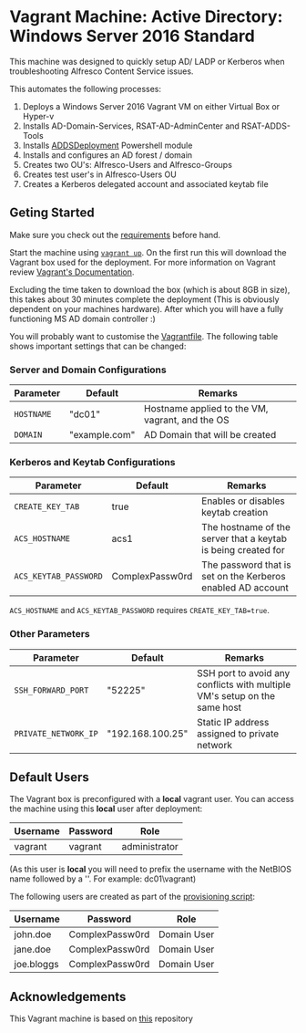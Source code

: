 # Vagrant Machine: Active Directory: Windows Server 2016 Standard

This machine was designed to quickly setup AD/ LADP or Kerberos when troubleshooting Alfresco Content Service issues. 

This automates the following processes:
1. Deploys a Windows Server 2016 Vagrant VM on either Virtual Box or Hyper-v
2. Installs AD-Domain-Services, RSAT-AD-AdminCenter and RSAT-ADDS-Tools
3. Installs [ADDSDeployment](https://docs.microsoft.com/en-us/powershell/module/addsdeployment/?view=win10-ps) Powershell module
4. Installs and configures an AD forest / domain
5. Creates two OU's: Alfresco-Users and Alfresco-Groups
6. Creates test user's in Alfresco-Users OU
7. Creates a Kerberos delegated account and associated keytab file

## Geting Started

Make sure you check out the [requirements](https://github.com/sirReeall/vagrant_machines#requirements) before hand.

Start the machine using [`vagrant up`](https://www.vagrantup.com/docs/cli/up.html). On the first run this will download the Vagrant box used for the deployment. For more information on Vagrant review [Vagrant's Documentation](https://www.vagrantup.com/docs/index).

Excluding the time taken to download the box (which is about 8GB in size), this takes about 30 minutes complete the deployment (This is obviously dependent on your machines hardware). After which you will have a fully functioning MS AD domain controller :) 

You will probably want to customise the [Vagrantfile](Vagrantfile). The following table shows important settings that can be changed:

### Server and Domain Configurations

Parameter | Default | Remarks
--- | --- | ---
`HOSTNAME` | "dc01" | Hostname applied to the VM, vagrant, and the OS
`DOMAIN` | "example.com" | AD Domain that will be created

### Kerberos and Keytab Configurations

Parameter | Default | Remarks
--- | --- | ---
`CREATE_KEY_TAB` | true | Enables or disables keytab creation
`ACS_HOSTNAME` | acs1 | The hostname of the server that a keytab is being created for 
`ACS_KEYTAB_PASSWORD` | ComplexPassw0rd | The password that is set on the Kerberos enabled AD account

`ACS_HOSTNAME` and `ACS_KEYTAB_PASSWORD` requires `CREATE_KEY_TAB=true`.

### Other Parameters
Parameter | Default | Remarks
--- | --- | ---
`SSH_FORWARD_PORT` | "52225" | SSH port to avoid any conflicts with multiple VM's setup on the same host
`PRIVATE_NETWORK_IP` | "192.168.100.25" | Static IP address assigned to private network

## Default Users

The Vagrant box is preconfigured with a **local** vagrant user. You can access the machine using this **local** user after deployment:

Username | Password | Role
--- | --- | ---
vagrant | vagrant | administrator

(As this user is **local** you will need to prefix the username with the NetBIOS name followed by a '\'. For example: dc01\vagrant)

The following users are created as part of the [provisioning script](provision/provision-users-and-groups.ps1):

Username | Password | Role
--- | --- | ---
john.doe | ComplexPassw0rd | Domain User
jane.doe | ComplexPassw0rd | Domain User
joe.bloggs | ComplexPassw0rd | Domain User

## Acknowledgements

This Vagrant machine is based on [this](https://github.com/rgl/windows-domain-controller-vagrant) repository
